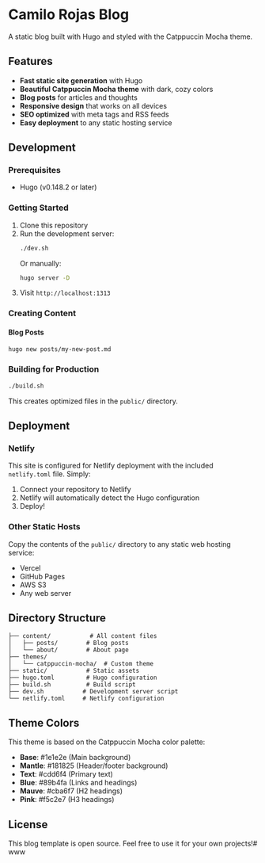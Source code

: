 # Camilo Rojas Blog

A static blog built with Hugo and styled with the Catppuccin Mocha theme.

## Features

- **Fast static site generation** with Hugo
- **Beautiful Catppuccin Mocha theme** with dark, cozy colors
- **Blog posts** for articles and thoughts
- **Responsive design** that works on all devices
- **SEO optimized** with meta tags and RSS feeds
- **Easy deployment** to any static hosting service

## Development

### Prerequisites

- Hugo (v0.148.2 or later)

### Getting Started

1. Clone this repository
2. Run the development server:
   ```bash
   ./dev.sh
   ```
   Or manually:
   ```bash
   hugo server -D
   ```
3. Visit `http://localhost:1313`

### Creating Content

#### Blog Posts
```bash
hugo new posts/my-new-post.md
```


### Building for Production

```bash
./build.sh
```

This creates optimized files in the `public/` directory.

## Deployment

### Netlify

This site is configured for Netlify deployment with the included `netlify.toml` file. Simply:

1. Connect your repository to Netlify
2. Netlify will automatically detect the Hugo configuration
3. Deploy!

### Other Static Hosts

Copy the contents of the `public/` directory to any static web hosting service:

- Vercel
- GitHub Pages
- AWS S3
- Any web server

## Directory Structure

```
├── content/           # All content files
│   ├── posts/        # Blog posts
│   └── about/        # About page
├── themes/
│   └── catppuccin-mocha/  # Custom theme
├── static/           # Static assets
├── hugo.toml         # Hugo configuration
├── build.sh          # Build script
├── dev.sh           # Development server script
└── netlify.toml     # Netlify configuration
```

## Theme Colors

This theme is based on the Catppuccin Mocha color palette:

- **Base**: #1e1e2e (Main background)
- **Mantle**: #181825 (Header/footer background)
- **Text**: #cdd6f4 (Primary text)
- **Blue**: #89b4fa (Links and headings)
- **Mauve**: #cba6f7 (H2 headings)
- **Pink**: #f5c2e7 (H3 headings)

## License

This blog template is open source. Feel free to use it for your own projects!# www

